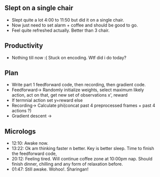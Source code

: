 ## Slept on a single chair
* Slept quite a lot 4:00 to 11:50 but did it on a single chair.
* Now just need to set alarm + coffee and should be good to go.
* Feel quite refreshed actually. Better than 3 chair.

## Productivity
* Nothing till now :( Stuck on encoding. Wtf did i do today?

## Plan
* Write part 1 feedforward code, then recording, then gradient code.
* Feedforward-> Randomly initialize weights, select maximum likely action, act on that, get new set of observations x', reward
* If termnial action set y=reward else
* Recording-> Calculate phi(concat past 4 preprocessed frames + past 4 actions ?)
* Gradient descent -> 

## Micrologs
* 12:10: Awake now.
* 13:22: Ok am thinking faster n better. Key is better sleep. Time to finish the feedforward code,
* 20:12: Feeling tired. Will continue coffee zone at 10:00pm nap. Should finish dinner, chilling and any form of relaxation before.
* 01:47: Still awake. Wohoo!. Sharingan! 